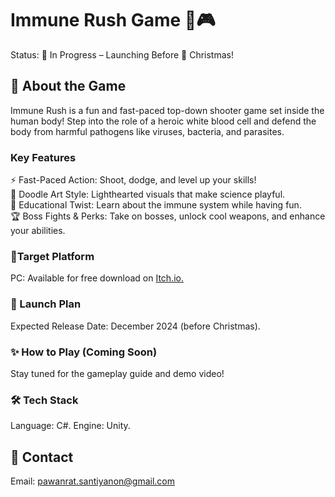 # Immune Rush Game 💉🎮
Status: 🚧 In Progress – Launching Before 🎄 Christmas!

## 🌟 About the Game
Immune Rush is a fun and fast-paced top-down shooter game set inside the human body! Step into the role of a heroic white blood cell and defend the body from harmful pathogens like viruses, bacteria, and parasites.

### Key Features
⚡ Fast-Paced Action: Shoot, dodge, and level up your skills!<br/>
🎨 Doodle Art Style: Lighthearted visuals that make science playful.<br/>
🧬 Educational Twist: Learn about the immune system while having fun.<br/>
🏆 Boss Fights & Perks: Take on bosses, unlock cool weapons, and enhance your abilities.
   
### 🎯Target Platform
PC: Available for free download on [Itch.io.](https://itch.io/)

### 📅 Launch Plan
Expected Release Date: December 2024 (before Christmas).

### ✨ How to Play (Coming Soon)
Stay tuned for the gameplay guide and demo video!

### 🛠️ Tech Stack
Language: C#.
Engine: Unity.

## 📢 Contact
Email: pawanrat.santiyanon@gmail.com



